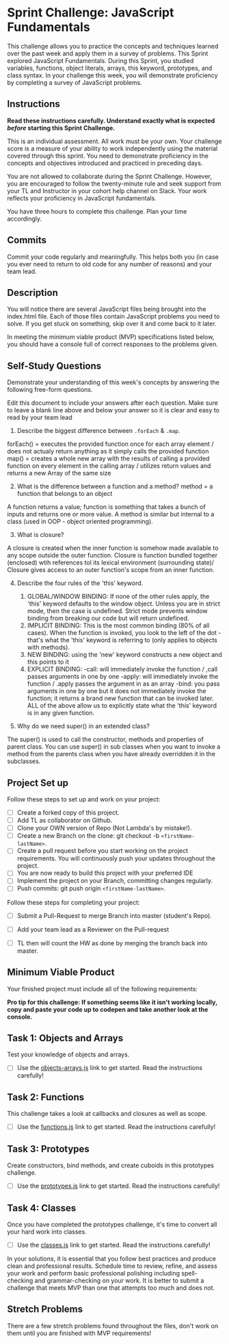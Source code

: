 # Sprint Challenge: JavaScript Fundamentals

This challenge allows you to practice the concepts and techniques learned over the past week and apply them in a survey of problems. This Sprint explored JavaScript Fundamentals. During this Sprint, you studied variables, functions, object literals, arrays, this keyword, prototypes, and class syntax. In your challenge this week, you will demonstrate proficiency by completing a survey of JavaScript problems.

## Instructions

**Read these instructions carefully. Understand exactly what is expected _before_ starting this Sprint Challenge.**

This is an individual assessment. All work must be your own. Your challenge score is a measure of your ability to work independently using the material covered through this sprint. You need to demonstrate proficiency in the concepts and objectives introduced and practiced in preceding days.

You are not allowed to collaborate during the Sprint Challenge. However, you are encouraged to follow the twenty-minute rule and seek support from your TL and Instructor in your cohort help channel on Slack. Your work reflects your proficiency in JavaScript fundamentals.

You have three hours to complete this challenge. Plan your time accordingly.

## Commits

Commit your code regularly and meaningfully. This helps both you (in case you ever need to return to old code for any number of reasons) and your team lead.

## Description

You will notice there are several JavaScript files being brought into the index.html file.  Each of those files contain JavaScript problems you need to solve.  If you get stuck on something, skip over it and come back to it later.

In meeting the minimum viable product (MVP) specifications listed below, you should have a console full of correct responses to the problems given.

## Self-Study Questions

Demonstrate your understanding of this week's concepts by answering the following free-form questions.

Edit this document to include your answers after each question. Make sure to leave a blank line above and below your answer so it is clear and easy to read by your team lead

1. Describe the biggest difference between `.forEach` & `.map`.

forEach() = executes the provided function once for each array element / does not actualy return anything as it simply calls the provided function
map() = creates a whole new array with the results of calling a provided function on every element in the calling array / utilizes return values and returns a new Array of the same size


2. What is the difference between a function and a method?
method = a function that belongs to an object

A function returns a value; function is something that takes a bunch of inputs and returns one or more value. A method is similar but internal to a class (used in OOP - object oriented programming).

3. What is closure?

A closure is created when the inner function is somehow made available to any scope outside the outer function. Closure is function bundled together (enclosed) wtih references tol its lexical environment (surrounding state)/ Closure gives access to an outer function's scope from an inner function.

4. Describe the four rules of the 'this' keyword.

    1. GLOBAL/WINDOW BINDING: If none of the other rules apply, the 'this' keyword defaults to the window object. Unless you are in strict mode, then the case is undefined. Strict mode prevents window binding from breaking our code but will return undefined.
    2. IMPLICIT BINDING: This is the most common binding (80% of all cases). When the function is invoked, you look to the left of the dot - that's what the 'this' keyword is referring to (only applies to objects with methods).
    3. NEW BINDING: using the 'new' keyword constructs a new object and this points to it
    4. EXPLICIT BINDING:
        -call: will immediately invoke the function / ,call passes arguments in one by one
        -apply: will immediately invoke the function / .apply passes the argument in as an array
        -bind: you pass arguments in one by one but it does not immediately invoke the function; it returns a brand new function that can be invoked later.
        ALL of the above allow us to explicitly state what the 'this' keyword is in any given function.

5. Why do we need super() in an extended class?

The super() is used to call the constructor, methods and properties of parent class. You can use super() in sub classes when you want to invoke a method from the parents class when you have already overridden it in the subclasses.


## Project Set up

Follow these steps to set up and work on your project:

- [ ] Create a forked copy of this project.
- [ ] Add TL as collaborator on Github.
- [ ] Clone your OWN version of Repo (Not Lambda's by mistake!).
- [ ] Create a new Branch on the clone: git checkout -b `<firstName-lastName>`.
- [ ] Create a pull request before you start working on the project requirements.  You will continuously push your updates throughout the project.
- [ ] You are now ready to build this project with your preferred IDE
- [ ] Implement the project on your Branch, committing changes regularly.
- [ ] Push commits: git push origin `<firstName-lastName>`.

Follow these steps for completing your project:

- [ ] Submit a Pull-Request to merge <firstName-lastName> Branch into master (student's  Repo).
- [ ] Add your team lead as a Reviewer on the Pull-request
- [ ] TL then will count the HW as done by  merging the branch back into master.


## Minimum Viable Product

Your finished project must include all of the following requirements:

**Pro tip for this challenge: If something seems like it isn't working locally, copy and paste your code up to codepen and take another look at the console.**

## Task 1: Objects and Arrays
Test your knowledge of objects and arrays. 
* [ ] Use the [objects-arrays.js](challenges/objects-arrays.js) link to get started.  Read the instructions carefully!

## Task 2: Functions
This challenge takes a look at callbacks and closures as well as scope. 
* [ ] Use the [functions.js](challenges/functions.js) link to get started. Read the instructions carefully!

## Task 3: Prototypes
Create constructors, bind methods, and create cuboids in this prototypes challenge.
* [ ] Use the [prototypes.js](challenges/prototypes.js) link to get started. Read the instructions carefully!

## Task 4: Classes
Once you have completed the prototypes challenge, it's time to convert all your hard work into classes.
* [ ] Use the [classes.js](challenges/classes.js) link to get started. Read the instructions carefully!

In your solutions, it is essential that you follow best practices and produce clean and professional results. Schedule time to review, refine, and assess your work and perform basic professional polishing including spell-checking and grammar-checking on your work. It is better to submit a challenge that meets MVP than one that attempts too much and does not.

## Stretch Problems

There are a few stretch problems found throughout the files, don't work on them until you are finished with MVP requirements!
